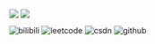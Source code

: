 <!--状态展示：-->
<img align="center"  src="https://github-readme-stats.vercel.app/api?username=你的用户名&show_icons=true&theme=radical"/>

<!--语言使用统计：-->
<img align="center"  src="https://github-readme-stats.vercel.app/api/top-langs/?username=你的用户名&theme=radical&layout=compact"  />

![bilibili](https://stats.justsong.cn/api/bilibili/?id=你的用户id&theme=主题名称)
![leetcode](https://stats.justsong.cn/api/leetcode/?username=你的用户id&cn=true)
![csdn](https://stats.justsong.cn/api/csdn?id=你的用户id&theme=radical)
![github](https://stats.justsong.cn/api/github?username=你的用户名&theme=radical)
